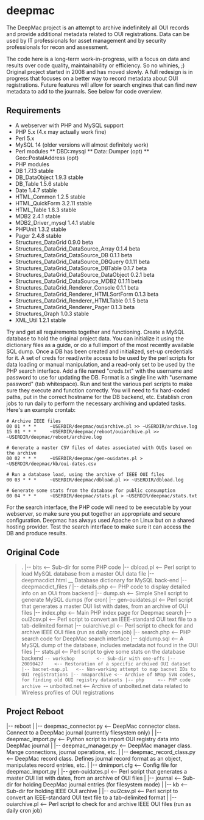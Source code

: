 deepmac
=======

The DeepMac project is an attempt to archive indefinitely all OUI records and provide additional metadata related to OUI registrations. Data can be used by IT professionals for asset management and by security professionals for recon and assessment.

The code here is a long-term work-in-progress, with a focus on data and results over code quality, maintainability or efficiency. So no whinies, ;)
Original project started in 2008 and has moved slowly. A full redesign is in progress that focuses on a better way to record metadata about OUI registrations. Future features will allow for search engines that can find new metadata to add to the journals. See below for code overview.


Requirements
------------
* A webserver with PHP and MySQL support
* PHP 5.x (4.x may actually work fine)
* Perl 5.x
* MySQL 14 (older versions will almost definitely work)
* Perl modules
** DBD::mysql
** Data::Dumper (opt)
** Geo::PostalAddress (opt)
* PHP modules
* DB                                        1.7.13  stable
* DB_DataObject                             1.9.3   stable
* DB_Table                                  1.5.6   stable
* Date                                      1.4.7   stable
* HTML_Common                               1.2.5   stable
* HTML_QuickForm                            3.2.11  stable
* HTML_Table                                1.8.3   stable
* MDB2                                      2.4.1   stable
* MDB2_Driver_mysql                         1.4.1   stable
* PHPUnit                                   1.3.2   stable
* Pager                                     2.4.8   stable
* Structures_DataGrid                       0.9.0   beta
* Structures_DataGrid_DataSource_Array      0.1.4   beta
* Structures_DataGrid_DataSource_DB         0.1.1   beta
* Structures_DataGrid_DataSource_DBQuery    0.1.11  beta
* Structures_DataGrid_DataSource_DBTable    0.1.7   beta
* Structures_DataGrid_DataSource_DataObject 0.2.1   beta
* Structures_DataGrid_DataSource_MDB2       0.1.11  beta
* Structures_DataGrid_Renderer_Console      0.1.1   beta
* Structures_DataGrid_Renderer_HTMLSortForm 0.1.3   beta
* Structures_DataGrid_Renderer_HTMLTable    0.1.5   beta
* Structures_DataGrid_Renderer_Pager        0.1.3   beta
* Structures_Graph                          1.0.3   stable
* XML_Util                                  1.2.1   stable

Try and get all requirements together and functioning. Create a MySQL database to hold the original project data. You can initialize it using the dictionary files as a guide, or do a full import of the most recently available SQL dump.
Once a DB has been created and initialized, set-up credentials for it. A set of creds for read/write access to be used by the perl scripts for data loading or manual manipulation, and a read-only set to be used by the PHP search interface.
Add a file named "creds.txt" with the username and password to use for updating the DB. Format is a single line with "username	password" (tab whitespace).
Run and test the various perl scripts to make sure they execute and function correctly. You will need to fix hard-coded paths, put in the correct hostname for the DB backend, etc.
Establish cron jobs to run daily to perform the necessary archiving and updated tasks. Here's an example crontab:

	# Archive IEEE files
	00 01 * * *     ~USERDIR/deepmac/ouiarchive.pl >> ~USERDIR/archive.log
	15 01 * * *     ~USERDIR/deepmac/reboot/ouiarchive.pl >> ~USERDIR/deepmac/reboot/archive.log

	# Generate a master CSV files of dates associated with OUIs based on the archive
	00 02 * * *     ~USERDIR/deepmac/gen-ouidates.pl > ~USERDIR/deepmac/kb/oui-dates.csv

	# Run a database load, using the archive of IEEE OUI files
	00 03 * * *     ~USERDIR/deepmac/dbload.pl >> ~USERDIR/dbload.log

	# Generate some stats from the database for public consumption
	00 04 * * *     ~USERDIR/deepmac/stats.pl > ~USERDIR/deepmac/stats.txt

For the search interface, the PHP code will need to be executable by your webserver, so make sure you put together an appropriate and secure configuration. Deepmac has always used Apache on Linux but on a shared hosting provider.
Test the search interface to make sure it can access the DB and produce results.



Original Code
-------------
> .
> |-- bits		<-- Sub-dir for some PHP code
> |-- dbload.pl		<-- Perl script to load MySQL database from a master OUI data file
> |-- deepmacdict.html	\__ Database dictionary for MySQL back-end
> |-- deepmacdict_files	/
> |-- details.php		<-- PHP code to display detailed info on an OUi from backend
> |-- dump.sh		<-- Simple Shell script to generate MySQL dumps (for cron)
> |-- gen-ouidates.pl	<-- Perl script that generates a master OUI list with dates, from an archive of OUI files
> |-- index.php		<-- Main PHP index page for Deepmac search
|-- oui2csv.pl		<-- Perl script to convert an IEEE-standard OUI text file to a tab-delimited format
|-- ouiarchive.pl	<-- Perl script to check for and archive IEEE OUI files (run as daily cron job)
|-- search.php		<-- PHP search code for DeepMac search interface
|-- sqldump.sql		<-- A MySQL dump of the database, includes metadata not found in the OUI files
|-- stats.pl		<-- Perl script to give some stats on the database backend
`-- workshop		<-- Sub-dir with one-offs
    |-- 20090427	<-- Restoration of a specific archived OUI dataset
    |-- bacnet-map.pl	<-- Non-working attempt to map bacnet IDs to OUI registrations
    |-- nmaparchive	<-- Archive of NMap SVN codes, for finding old OUI registry datasets
    |-- php		<-- PHP code archive
    `-- unbolted.net	<-- Archive of unbolted.net data related to Wireless profiles of OUI registrations


Project Reboot
--------------
|-- reboot
|   |-- deepmac_connector.py	<-- DeepMac connector class. Connect to a DeepMac journal (currently filesystem only)
|   |-- deepmac_import.py	<-- Python script to import OUI registry data into DeepMac journal
|   |-- deepmac_manager.py	<-- DeepMac manager class. Mange connections, journal operations, etc.
|   |-- deepmac_record_class.py	<-- DeepMac record class. Defines journal record format as an object, manipulates record entries, etc.
|   |-- dmimport.cfg		<-- Config file for deepmac_import.py
|   |-- gen-ouidates.pl		<-- Perl script that generates a master OUI list with dates, from an archive of OUI files
|   |-- journal			<-- Sub-dir for holding DeepMac journal entries (for filesystem mode)
|   |-- kb			<-- Sub-dir for holding IEEE OUI archive
|   |-- oui2csv.pl		<-- Perl script to convert an IEEE-standard OUI text file to a tab-delimited format
|   |-- ouiarchive.pl		<-- Perl script to check for and archive IEEE OUI files (run as daily cron job)

